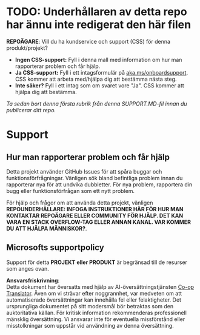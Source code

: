 <!--
CO_OP_TRANSLATOR_METADATA:
{
  "original_hash": "b7244261ee19497082edf33bcce64717",
  "translation_date": "2025-05-17T05:48:59+00:00",
  "source_file": "SUPPORT.md",
  "language_code": "sv"
}
-->
# TODO: Underhållaren av detta repo har ännu inte redigerat den här filen

**REPOÄGARE**: Vill du ha kundservice och support (CSS) för denna produkt/projekt?

- **Ingen CSS-support:** Fyll i denna mall med information om hur man rapporterar problem och får hjälp.
- **Ja CSS-support:** Fyll i ett intagsformulär på [aka.ms/onboardsupport](https://aka.ms/onboardsupport). CSS kommer att arbeta med/hjälpa dig att bestämma nästa steg.
- **Inte säker?** Fyll i ett intag som om svaret vore "Ja". CSS kommer att hjälpa dig att bestämma.

*Ta sedan bort denna första rubrik från denna SUPPORT.MD-fil innan du publicerar ditt repo.*

# Support

## Hur man rapporterar problem och får hjälp  

Detta projekt använder GitHub Issues för att spåra buggar och funktionsförfrågningar. Vänligen sök bland befintliga 
problem innan du rapporterar nya för att undvika dubbletter. För nya problem, rapportera din bugg eller 
funktionsförfrågan som ett nytt problem.

För hjälp och frågor om att använda detta projekt, vänligen **REPOUNDERHÅLLARE: INFOGA INSTRUKTIONER HÄR 
FÖR HUR MAN KONTAKTAR REPOÄGARE ELLER COMMUNITY FÖR HJÄLP. DET KAN VARA EN STACK OVERFLOW-TAG ELLER ANNAN
KANAL. VAR KOMMER DU ATT HJÄLPA MÄNNISKOR?**.

## Microsofts supportpolicy  

Support för detta **PROJEKT eller PRODUKT** är begränsad till de resurser som anges ovan.

**Ansvarsfriskrivning**:  
Detta dokument har översatts med hjälp av AI-översättningstjänsten [Co-op Translator](https://github.com/Azure/co-op-translator). Även om vi strävar efter noggrannhet, var medveten om att automatiserade översättningar kan innehålla fel eller felaktigheter. Det ursprungliga dokumentet på sitt modersmål bör betraktas som den auktoritativa källan. För kritisk information rekommenderas professionell mänsklig översättning. Vi ansvarar inte för eventuella missförstånd eller misstolkningar som uppstår vid användning av denna översättning.